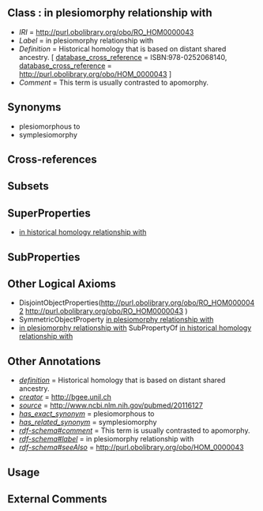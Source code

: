 
## Class : in plesiomorphy relationship with

 * *IRI* = http://purl.obolibrary.org/obo/RO_HOM0000043
 * *Label* = in plesiomorphy relationship with
 * *Definition* = Historical homology that is based on distant shared ancestry. [ [database_cross_reference](../../ef/oboInOwl#hasDbXref.md) = ISBN:978-0252068140, [database_cross_reference](../../ef/oboInOwl#hasDbXref.md) = http://purl.obolibrary.org/obo/HOM_0000043 ]
 * *Comment* = This term is usually contrasted to apomorphy.

## Synonyms

 * plesiomorphous to
 * symplesiomorphy

## Cross-references


## Subsets


## SuperProperties

 * [in historical homology relationship with](../../RO/07/RO_HOM0000007.md)

## SubProperties


## Other Logical Axioms

 * DisjointObjectProperties(<http://purl.obolibrary.org/obo/RO_HOM0000042> <http://purl.obolibrary.org/obo/RO_HOM0000043> )
 * SymmetricObjectProperty [in plesiomorphy relationship with](../../RO/43/RO_HOM0000043.md)
 * [in plesiomorphy relationship with](../../RO/43/RO_HOM0000043.md) SubPropertyOf [in historical homology relationship with](../../RO/07/RO_HOM0000007.md)

## Other Annotations

 * *[definition](../../IAO/15/IAO_0000115.md)* = Historical homology that is based on distant shared ancestry.
 * *[creator](../../or/creator.md)* = http://bgee.unil.ch
 * *[source](../../ce/source.md)* = http://www.ncbi.nlm.nih.gov/pubmed/20116127
 * *[has_exact_synonym](../../ym/oboInOwl#hasExactSynonym.md)* = plesiomorphous to
 * *[has_related_synonym](../../ym/oboInOwl#hasRelatedSynonym.md)* = symplesiomorphy
 * *[rdf-schema#comment](../../nt/rdf-schema#comment.md)* = This term is usually contrasted to apomorphy.
 * *[rdf-schema#label](../../el/rdf-schema#label.md)* = in plesiomorphy relationship with
 * *[rdf-schema#seeAlso](../../so/rdf-schema#seeAlso.md)* = http://purl.obolibrary.org/obo/HOM_0000043

## Usage


## External Comments

